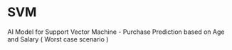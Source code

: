 # SVM
AI Model for Support Vector Machine - Purchase Prediction based on Age and Salary ( Worst case scenario )
